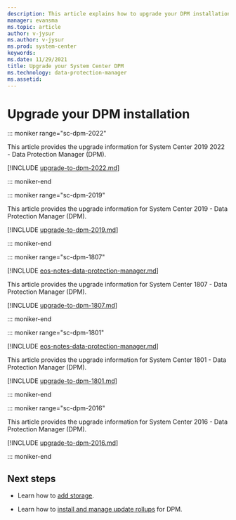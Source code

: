 ```yaml
---
description: This article explains how to upgrade your DPM installation.
manager: evansma
ms.topic: article
author: v-jysur
ms.author: v-jysur
ms.prod: system-center
keywords:
ms.date: 11/29/2021
title: Upgrade your System Center DPM
ms.technology: data-protection-manager
ms.assetid:
---
```


# Upgrade your DPM installation

::: moniker range="sc-dpm-2022"

This article provides the upgrade information for System Center 2019 2022 - Data Protection Manager (DPM). 

[!INCLUDE [upgrade-to-dpm-2022.md](../includes/upgrade-to-dpm-2022.md)]

::: moniker-end

::: moniker range="sc-dpm-2019"

This article provides the upgrade information for System Center 2019 - Data Protection Manager (DPM).

[!INCLUDE [upgrade-to-dpm-2019.md](../includes/upgrade-to-dpm-2019.md)]

::: moniker-end

::: moniker range="sc-dpm-1807"

[!INCLUDE [eos-notes-data-protection-manager.md](../includes/eos-notes-data-protection-manager.md)]

This article provides the upgrade information for System Center 1807 - Data Protection Manager (DPM).

[!INCLUDE [upgrade-to-dpm-1807.md](../includes/upgrade-to-dpm-1807.md)]

::: moniker-end

::: moniker range="sc-dpm-1801"

[!INCLUDE [eos-notes-data-protection-manager.md](../includes/eos-notes-data-protection-manager.md)]

This article provides the upgrade information for System Center 1801 - Data Protection Manager (DPM).

[!INCLUDE [upgrade-to-dpm-1801.md](../includes/upgrade-to-dpm-1801.md)]

::: moniker-end

::: moniker range="sc-dpm-2016"

This article provides the upgrade information for System Center 2016 - Data Protection Manager (DPM).

[!INCLUDE [upgrade-to-dpm-2016.md](../includes/upgrade-to-dpm-2016.md)]

::: moniker-end

## Next steps
- Learn how to [add storage](add-storage.md).

- Learn how to [install and manage update rollups](update-rollups.md) for DPM.
